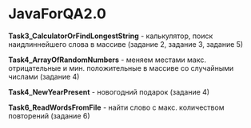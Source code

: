 # JavaForQA2.0

**Task3_CalculatorOrFindLongestString** - калькулятор, поиск наидлиннейшего слова в массиве (задание 2, задание 3, задание 5)

**Task4_ArrayOfRandomNumbers** - меняем местами макс. отрицательные и мин. положительные в массиве со случайными числами (задание 4)

**Task4_NewYearPresent** - новогодний подарок (задание 4)

**Task6_ReadWordsFromFile** - найти слово с макс. количеством повторений (задание 6)
